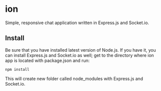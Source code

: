 # ion

Simple, responsive chat application written in Express.js and Socket.io.

## Install

Be sure that you have installed latest version of Node.js. If you have it, you can install Express.js and Socket.io as well; get to the directory where ion app is located with package.json and run:

`npm install`

This will create new folder called node_modules with Express.js and Socket.io.

